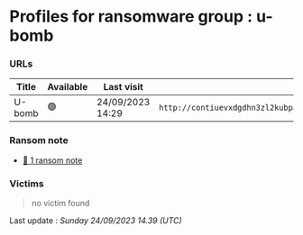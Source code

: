 # Profiles for ransomware group : **u-bomb**



### URLs
| Title | Available | Last visit | fqdn | Screenshot 
|---|---|---|---|---|
| U-bomb | 🟢 | 24/09/2023 14:29 | `http://contiuevxdgdhn3zl2kubpajtfgqq4ssj2ipv6ujw7fwhggev3rk6hqd.onion` | <a href="https://images.ransomware.live/screenshots/contiuevxdgdhn3zl2kubpajtfgqq4ssj2ipv6ujw7fwhggev3rk6hqd-onion.png" target=_blank>📸</a> | 


### Ransom note
* [📝 1 ransom note](notes/u-bomb)

### Victims

> no victim found




Last update : _Sunday 24/09/2023 14.39 (UTC)_
